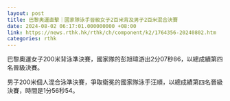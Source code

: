 ```yaml
---
layout: post
title: 巴黎奧運直擊｜國家隊泳手晉級女子2百米背及男子2百米混合決賽
date: 2024-08-02 06:17:01.000000000 +08:00
link: https://news.rthk.hk/rthk/ch/component/k2/1764356-20240802.htm
categories: rthk
---
```


巴黎奧運女子200米背泳準決賽，國家隊的彭旭瑋游出2分07秒86，以總成績第四名晉級決賽。

男子200米個人混合泳準決賽，爭取衛冕的國家隊泳手汪順，以總成績第四名晉級決賽，時間是1分56秒54。
